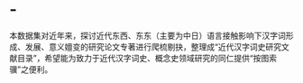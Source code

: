 # -
本数据集对近年来，探讨近代东西、东东（主要为中日）语言接触影响下汉字词形成、发展、意义嬗变的研究论文专著进行爬梳剔抉，整理成“近代汉字词史研究文献目录”，希望能为致力于近代汉字词史、概念史领域研究的同仁提供“按图索骥”之便利。
